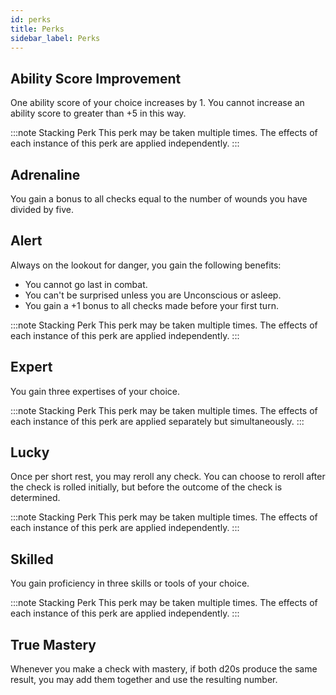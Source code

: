 ```yaml
---
id: perks
title: Perks
sidebar_label: Perks
---
```


## Ability Score Improvement

One ability score of your choice increases by 1. You cannot increase an ability score to greater than +5 in this way.

:::note Stacking Perk
This perk may be taken multiple times. The effects of each instance of this perk are applied independently.
:::

## Adrenaline

You gain a bonus to all checks equal to the number of wounds you have divided by five.

## Alert

Always on the lookout for danger, you gain the following benefits:

* You cannot go last in combat.
* You can't be surprised unless you are Unconscious or asleep.
* You gain a +1 bonus to all checks made before your first turn.

:::note Stacking Perk
This perk may be taken multiple times. The effects of each instance of this perk are applied independently.
:::

## Expert

You gain three expertises of your choice.

:::note Stacking Perk
This perk may be taken multiple times. The effects of each instance of this perk are applied separately but simultaneously.
:::

## Lucky

Once per short rest, you may reroll any check. You can choose to reroll after the check is rolled initially, but before the outcome of the check is determined.

:::note Stacking Perk
This perk may be taken multiple times. The effects of each instance of this perk are applied independently.
:::

## Skilled

You gain proficiency in three skills or tools of your choice.

:::note Stacking Perk
This perk may be taken multiple times. The effects of each instance of this perk are applied independently.
:::

## True Mastery

Whenever you make a check with mastery, if both d20s produce the same result, you may add them together and use the resulting number.